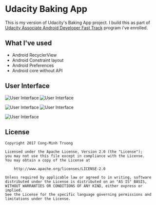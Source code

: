 # Udacity Baking App

This is my version of Udacity's Baking App project. I build this as part of [Udacity Associate Android Developer Fast Track](https://www.udacity.com/course/associate-android-developer-fast-track--nd818) program i've enrolled.

## What I've used

- Android RecyclerView
- Android Constraint layout
- Android Preferences
- Android core without API

## User Interface

![User Interface](../master/ui/1.jpg) ![User Interface](../master/ui/2.jpg)

![User Interface](../master/ui/3.jpg) ![User Interface](../master/ui/4.jpg)

![User Interface](../master/ui/5.jpg)

## License

    Copyright 2017 Cong-Minh Truong

    Licensed under the Apache License, Version 2.0 (the "License");
    you may not use this file except in compliance with the License.
    You may obtain a copy of the License at

        http://www.apache.org/licenses/LICENSE-2.0

    Unless required by applicable law or agreed to in writing, software
    distributed under the License is distributed on an "AS IS" BASIS,
    WITHOUT WARRANTIES OR CONDITIONS OF ANY KIND, either express or implied.
    See the License for the specific language governing permissions and
    limitations under the License.